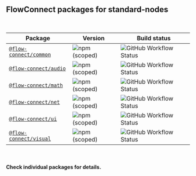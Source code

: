 ## FlowConnect packages for standard-nodes

<br/>

| Package | Version | Build status |
| ------- | ------- | ------------ |
| [`@flow-connect/common`](/packages/common) | <img alt="npm (scoped)" src="https://img.shields.io/npm/v/@flow-connect/common?style=flat-square" /> | <img alt="GitHub Workflow Status" src="https://img.shields.io/github/workflow/status/saurabh-prosoft/flow-connect-standard-nodes/common?style=flat-square" /> |
| [`@flow-connect/audio`](/packages/audio) | <img alt="npm (scoped)" src="https://img.shields.io/npm/v/@flow-connect/audio?style=flat-square" /> | <img alt="GitHub Workflow Status" src="https://img.shields.io/github/workflow/status/saurabh-prosoft/flow-connect-standard-nodes/audio?style=flat-square" /> |
| [`@flow-connect/math`](/packages/math) | <img alt="npm (scoped)" src="https://img.shields.io/npm/v/@flow-connect/math?style=flat-square" /> | <img alt="GitHub Workflow Status" src="https://img.shields.io/github/workflow/status/saurabh-prosoft/flow-connect-standard-nodes/math?style=flat-square" /> |
| [`@flow-connect/net`](/packages/net) | <img alt="npm (scoped)" src="https://img.shields.io/npm/v/@flow-connect/net?style=flat-square" /> | <img alt="GitHub Workflow Status" src="https://img.shields.io/github/workflow/status/saurabh-prosoft/flow-connect-standard-nodes/net?style=flat-square" /> |
| [`@flow-connect/ui`](/packages/ui) | <img alt="npm (scoped)" src="https://img.shields.io/npm/v/@flow-connect/ui?style=flat-square" /> | <img alt="GitHub Workflow Status" src="https://img.shields.io/github/workflow/status/saurabh-prosoft/flow-connect-standard-nodes/ui?style=flat-square" /> |
| [`@flow-connect/visual`](/packages/visual) | <img alt="npm (scoped)" src="https://img.shields.io/npm/v/@flow-connect/visual?style=flat-square" /> | <img alt="GitHub Workflow Status" src="https://img.shields.io/github/workflow/status/saurabh-prosoft/flow-connect-standard-nodes/visual?style=flat-square" /> |

<br/>

#### Check individual packages for details.
